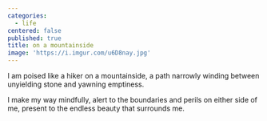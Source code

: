 ```yaml
---
categories:
  - life
centered: false
published: true
title: on a mountainside
image: 'https://i.imgur.com/u6D8nay.jpg'
---
```

I am poised like a hiker
on a mountainside,
a path narrowly winding
between unyielding stone
and yawning emptiness.

I make my way mindfully,
alert to the boundaries and perils
on either side of me,
present to the endless beauty
that surrounds me.
